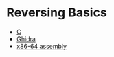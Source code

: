 # Reversing Basics

- [C](https://gribblelab.org/CBootCamp/)
- [Ghidra](https://github.com/beepboop271/ctf-writeups-solutions/tree/master/general%20resources/rev%20and%20pwn/ghidra.md)
- [x86-64 assembly](https://github.com/beepboop271/ctf-writeups-solutions/tree/master/general%20resources/rev%20and%20pwn/x86-assembly.md)
